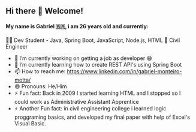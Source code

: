 ## Hi there 👋 Welcome!
#### My name is Gabriel 🇧🇷, i am 26 years old and currently:
 👨‍💻 Dev Student - Java, Spring Boot, JavaScript, Node.js, HTML 
 👷 Civil Engineer

- 🔭 I’m currently working on getting a job as developer 😄 
- 🌱 I’m currently learning how to create REST API's using Spring Boot 
- 📫 How to reach me: https://www.linkedin.com/in/gabriel-monteiro-motta/ 
- 😄 Pronouns: He/Him 
- ⚡ Fun fact: Back in 2009 I started learning HTML and I stopped so I could work as Administrative Assistant Apprentice 
- ⚡ Another Fun fact: in civil engineering college i learned logic proggraming basics, and developed my final paper with help of Excel's Visual Basic.
<!--
**gabrielpfvr/gabrielpfvr** is a ✨ _special_ ✨ repository because its `README.md` (this file) appears on your GitHub profile.

Here are some ideas to get you started:

- 🔭 I’m currently working on ...
- 🌱 I’m currently learning ...
- 👯 I’m looking to collaborate on ...
- 🤔 I’m looking for help with ...
- 💬 Ask me about ...
- 📫 How to reach me: ...
- 😄 Pronouns: ...
- ⚡ Fun fact: ...
-->
